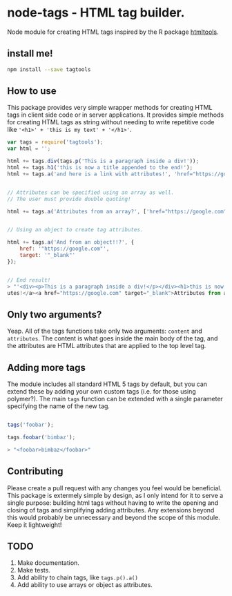 # node-tags - HTML tag builder.
Node module for creating HTML tags inspired by the R package [htmltools](https://cran.r-project.org/web/packages/htmltools/index.html).

## install me!

```bash
npm install --save tagtools

```

## How to use

This package provides very simple wrapper methods for creating HTML tags in client side code or in server applications. It provides simple methods for creating HTML tags as string without needing to write repetitive code like `'<h1>' + 'this is my text' + '</h1>'`. 

```js
var tags = require('tagtools');
var html = '';

html += tags.div(tags.p('This is a paragraph inside a div!'));
html += tags.h1('this is now a title appended to the end!');
html += tags.a('and here is a link with attributes!', 'href="https://google.com"');


// Attributes can be specified using an array as well. 
// The user must provide double quoting!

html += tags.a('Attributes from an array?', ['href="https://google.com"', 'target="_blank"']);


// Using an object to create tag attributes. 

html += tags.a('And from an object!!?', {
    href: '"https://google.com"', 
    target: '"_blank"'
});


// End result!
> "'<div><p>This is a paragraph inside a div!</p></div><h1>this is now a title appended to the end!</h1><a href="https://google.com">and here is a link with attrib
utes!</a><a href="https://google.com" target="_blank">Attributes from an array?</a><a href="https://google.com" target="_blank">And from an object!!?</a>'"

```

## Only two arguments?

Yeap. All of the tags functions take only two arguments: `content` and `attributes`. The content is what goes inside the main body of the tag, and the attributes are HTML attributes that are applied to the top level tag. 

## Adding more tags

The module includes all standard HTML 5 tags by default, but you can extend these by adding your own custom tags (i.e. for those using polymer?). The main `tags` function can be extended with a single parameter specifying the name of the new tag.

```js

tags('foobar');

tags.foobar('bimbaz');

> "<foobar>bimbaz</foobar>"
```

## Contributing

Please create a pull request with any changes you feel would be beneficial. This package is extermely simple by design, as I only intend for it to serve a single purpose: building html tags without having to write the opening and closing of tags and simplifying adding attributes. Any extensions beyond this would probably be unnecessary and beyond the scope of this module. Keep it lightweight!


## TODO
1. Make documentation.
2. Make tests.
3. Add ability to chain tags, like `tags.p().a()`
4. Add ability to use arrays or object as attributes.
